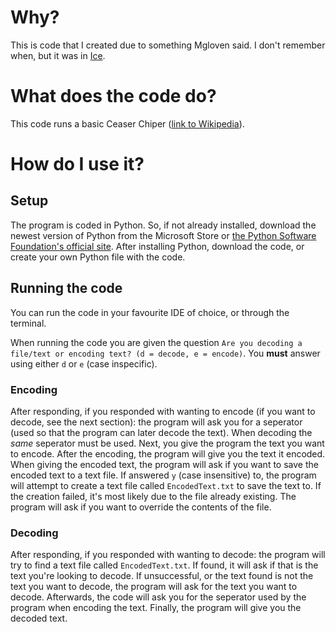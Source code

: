 # Why?
This is code that I created due to something Mgloven said. I don't remember when, but it was in [Ice](https://discord.com/channels/@me/759616929085784065).

# What does the code do?
This code runs a basic Ceaser Chiper ([link to Wikipedia](https://en.wikipedia.org/wiki/Caesar_cipher)).

# How do I use it?

## Setup
The program is coded in Python. So, if not already installed, download the newest version of Python from the Microsoft Store or [the Python Software Foundation's official site](https://www.python.org/downloads/).
After installing Python, download the code, or create your own Python file with the code.

## Running the code
You can run the code in your favourite IDE of choice, or through the terminal.

When running the code you are given the question `Are you decoding a file/text or encoding text? (d = decode, e = encode)`. You **must** answer using either `d` or `e` (case inspecific).
### Encoding
After responding, if you responded with wanting to encode (if you want to decode, see the next section): the program will ask you for a seperator (used so that the program can later decode the text). When decoding the *same* seperator must be used.
Next, you give the program the text you want to encode.
After the encoding, the program will give you the text it encoded.
When giving the encoded text, the program will ask if you want to save the encoded text to a text file. If answered `y` (case insensitive) to, the program will attempt to create a text file called `EncodedText.txt` to save the text to.
If the creation failed, it's most likely due to the file already existing. The program will ask if you want to override the contents of the file.
### Decoding
After responding, if you responded with wanting to decode: the program will try to find a text file called `EncodedText.txt`. If found, it will ask if that is the text you're looking to decode. If unsuccessful, or the text found is not the text you want to decode, the program will ask for the text you want to decode.
Afterwards, the code will ask you for the seperator used by the program when encoding the text.
Finally, the program will give you the decoded text.
